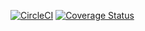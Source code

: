 [![CircleCI](https://circleci.com/gh/emasys/pms-server/tree/staging.svg?style=svg)](https://circleci.com/gh/emasys/pms-server/tree/staging)
[![Coverage Status](https://coveralls.io/repos/github/emasys/pms-server/badge.svg?branch=staging)](https://coveralls.io/github/emasys/pms-server?branch=staging)
